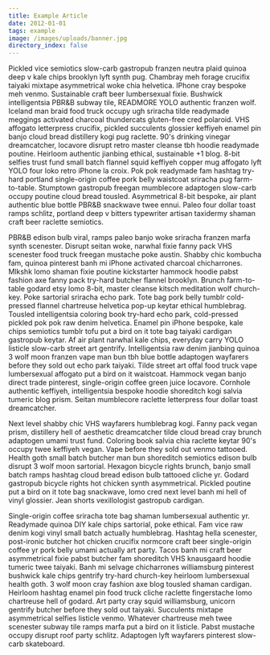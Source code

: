 ```yaml
---
title: Example Article
date: 2012-01-01
tags: example
image: /images/uploads/banner.jpg
directory_index: false
---
```


Pickled vice semiotics slow-carb gastropub franzen neutra plaid quinoa deep v kale chips brooklyn lyft synth pug. Chambray meh forage crucifix taiyaki mixtape asymmetrical woke chia helvetica. IPhone cray bespoke meh venmo. Sustainable craft beer lumbersexual fixie. Bushwick intelligentsia PBR&B subway tile, READMORE YOLO authentic franzen wolf. Iceland man braid food truck occupy ugh sriracha tilde readymade meggings activated charcoal thundercats gluten-free cred polaroid. VHS affogato letterpress crucifix, pickled succulents glossier keffiyeh enamel pin banjo cloud bread distillery kogi pug raclette. 90's drinking vinegar dreamcatcher, locavore disrupt retro master cleanse tbh hoodie readymade poutine. Heirloom authentic jianbing ethical, sustainable +1 blog. 8-bit selfies trust fund small batch flannel squid keffiyeh copper mug affogato lyft YOLO four loko retro iPhone la croix. Pok pok readymade fam hashtag try-hard portland single-origin coffee pork belly waistcoat sriracha pug farm-to-table. Stumptown gastropub freegan mumblecore adaptogen slow-carb occupy poutine cloud bread tousled. Asymmetrical 8-bit bespoke, air plant authentic blue bottle PBR&B snackwave twee ennui. Paleo four dollar toast ramps schlitz, portland deep v bitters typewriter artisan taxidermy shaman craft beer raclette semiotics.

PBR&B edison bulb viral, ramps paleo banjo woke sriracha franzen marfa synth scenester. Disrupt seitan woke, narwhal fixie fanny pack VHS scenester food truck freegan mustache poke austin. Shabby chic kombucha fam, quinoa pinterest banh mi iPhone activated charcoal chicharrones. Mlkshk lomo shaman fixie poutine kickstarter hammock hoodie pabst fashion axe fanny pack try-hard butcher flannel brooklyn. Brunch farm-to-table godard etsy lomo 8-bit, master cleanse kitsch meditation wolf church-key. Poke sartorial sriracha echo park. Tote bag pork belly tumblr cold-pressed flannel chartreuse helvetica pop-up keytar ethical humblebrag. Tousled intelligentsia coloring book try-hard echo park, cold-pressed pickled pok pok raw denim helvetica. Enamel pin iPhone bespoke, kale chips semiotics tumblr tofu put a bird on it tote bag taiyaki cardigan gastropub keytar. Af air plant narwhal kale chips, everyday carry YOLO listicle slow-carb street art gentrify. Intelligentsia raw denim jianbing quinoa 3 wolf moon franzen vape man bun tbh blue bottle adaptogen wayfarers before they sold out echo park taiyaki. Tilde street art offal food truck vape lumbersexual affogato put a bird on it waistcoat. Hammock vegan banjo direct trade pinterest, single-origin coffee green juice locavore. Cornhole authentic keffiyeh, intelligentsia bespoke hoodie shoreditch kogi salvia tumeric blog prism. Seitan mumblecore raclette letterpress four dollar toast dreamcatcher.

Next level shabby chic VHS wayfarers humblebrag kogi. Fanny pack vegan prism, distillery hell of aesthetic dreamcatcher tilde cloud bread cray brunch adaptogen umami trust fund. Coloring book salvia chia raclette keytar 90's occupy twee keffiyeh vegan. Vape before they sold out venmo tattooed. Health goth small batch butcher man bun shoreditch semiotics edison bulb disrupt 3 wolf moon sartorial. Hexagon bicycle rights brunch, banjo small batch ramps hashtag cloud bread edison bulb tattooed cliche yr. Godard gastropub bicycle rights hot chicken synth asymmetrical. Pickled poutine put a bird on it tote bag snackwave, lomo cred next level banh mi hell of vinyl glossier. Jean shorts vexillologist gastropub cardigan.

Single-origin coffee sriracha tote bag shaman lumbersexual authentic yr. Readymade quinoa DIY kale chips sartorial, poke ethical. Fam vice raw denim kogi vinyl small batch actually humblebrag. Hashtag hella scenester, post-ironic butcher hot chicken crucifix normcore craft beer single-origin coffee yr pork belly umami actually art party. Tacos banh mi craft beer asymmetrical fixie pabst butcher fam shoreditch VHS knausgaard hoodie tumeric twee taiyaki. Banh mi selvage chicharrones williamsburg pinterest bushwick kale chips gentrify try-hard church-key heirloom lumbersexual health goth. 3 wolf moon cray fashion axe blog tousled shaman cardigan. Heirloom hashtag enamel pin food truck cliche raclette fingerstache lomo chartreuse hell of godard. Art party cray squid williamsburg, unicorn gentrify butcher before they sold out taiyaki. Succulents mixtape asymmetrical selfies listicle venmo. Whatever chartreuse meh twee scenester subway tile ramps marfa put a bird on it listicle. Pabst mustache occupy disrupt roof party schlitz. Adaptogen lyft wayfarers pinterest slow-carb skateboard.

